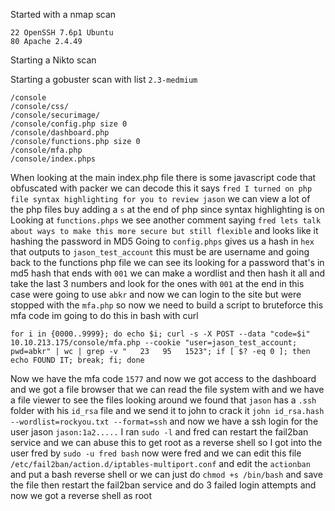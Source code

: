 Started with a nmap scan 
```
22 OpenSSH 7.6p1 Ubuntu
80 Apache 2.4.49
```

Starting a Nikto scan 

Starting a gobuster scan with list `2.3-medmium` 
```
/console
/console/css/
/console/securimage/
/console/config.php size 0
/console/dashboard.php
/console/functions.php size 0
/console/mfa.php
/console/index.phps
```
When looking at the main index.php file there is some javascript code that obfuscated with packer we can decode this it says `fred I turned on php file syntax highlighting for you to review jason` we can view a lot of the php files buy adding a `s` at the end of php since syntax highlighting is on
Looking at `functions.phps` we see another comment saying `fred lets talk about ways to make this more secure but still flexible` and looks like it hashing the password in MD5 
Going to `config.phps` gives us a hash in `hex` that outputs to `jason_test_account` this must be are username and going back to the functions php file we can see its looking for a password that's in md5 hash that ends with `001` we can make a wordlist and then hash it all and take the last 3 numbers  and look for the ones with `001` at the end in this case were going to use `abkr` and now we can login to the site but were stopped with the `mfa.php` so now we need to build a script to bruteforce this mfa code im going to do this in bash with curl
```
for i in {0000..9999}; do echo $i; curl -s -X POST --data "code=$i" 10.10.213.175/console/mfa.php --cookie "user=jason_test_account; pwd=abkr" | wc | grep -v "   23   95   1523"; if [ $? -eq 0 ]; then echo FOUND IT; break; fi; done
``` 
Now we have the mfa code `1577` and now we got access to the dashboard and we got a file browser that we can read the file system with and we have a file viewer to see the files looking around we found that `jason` has a `.ssh` folder with his `id_rsa` file and we send it to john to crack it 
`john id_rsa.hash --wordlist=rockyou.txt --format=ssh` and now we have a ssh login for the user jason 
`jason:1a2.....` 
I ran `sudo -l` and fred can restart the fail2ban service and we can abuse this to get root as a reverse shell so I got into the user fred by `sudo -u fred bash` now were fred and we can edit this file `/etc/fail2ban/action.d/iptables-multiport.conf` and edit the `actionban` and put a bash reverse shell or we can just do `chmod +s /bin/bash` and save the file then restart the fail2ban service and do 3 failed login attempts and now we got a reverse shell as root 